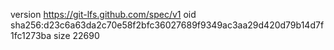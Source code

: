 version https://git-lfs.github.com/spec/v1
oid sha256:d23c6a63da2c70e58f2bfc36027689f9349ac3aa29d420d79b14d7f1fc1273ba
size 22690
